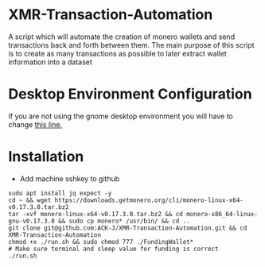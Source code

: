 # XMR-Transaction-Automation
A script which will automate the creation of monero wallets and send transactions back and forth between them. The main purpose of this script is to create as many transactions as possible to later extract wallet information into a dataset

# Desktop Environment Configuration
If you are not using the gnome desktop environment you will have to change [this line.](https://github.com/ACK-J/XMR-Transaction-Automation/blob/acae08b4724688da0d33e7f544eee1f73e2abbaf/run.sh#L117)

# Installation
- Add machine sshkey to github
```
sudo apt install jq expect -y
cd ~ && wget https://downloads.getmonero.org/cli/monero-linux-x64-v0.17.3.0.tar.bz2
tar -xvf monero-linux-x64-v0.17.3.0.tar.bz2 && cd monero-x86_64-linux-gnu-v0.17.3.0 && sudo cp monero* /usr/bin/ && cd ..
git clone git@github.com:ACK-J/XMR-Transaction-Automation.git && cd XMR-Transaction-Automation
chmod +x ./run.sh && sudo chmod 777 ./FundingWallet*
# Make sure terminal and sleep value for funding is correct
./run.sh
```
